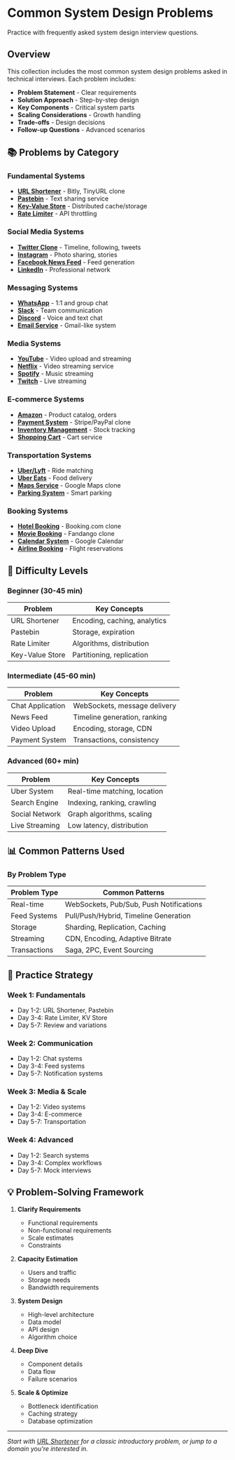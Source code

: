 # Common System Design Problems

Practice with frequently asked system design interview questions.

## Overview

This collection includes the most common system design problems asked in technical interviews. Each problem includes:

- **Problem Statement** - Clear requirements
- **Solution Approach** - Step-by-step design
- **Key Components** - Critical system parts
- **Scaling Considerations** - Growth handling
- **Trade-offs** - Design decisions
- **Follow-up Questions** - Advanced scenarios

## 📚 Problems by Category

### Fundamental Systems
- **[URL Shortener](url-shortener/)** - Bitly, TinyURL clone
- **[Pastebin](pastebin/)** - Text sharing service
- **[Key-Value Store](key-value-store/)** - Distributed cache/storage
- **[Rate Limiter](rate-limiter/)** - API throttling

### Social Media Systems
- **[Twitter Clone](twitter/)** - Timeline, following, tweets
- **[Instagram](instagram/)** - Photo sharing, stories
- **[Facebook News Feed](news-feed/)** - Feed generation
- **[LinkedIn](linkedin/)** - Professional network

### Messaging Systems
- **[WhatsApp](whatsapp/)** - 1:1 and group chat
- **[Slack](slack/)** - Team communication
- **[Discord](discord/)** - Voice and text chat
- **[Email Service](email/)** - Gmail-like system

### Media Systems
- **[YouTube](youtube/)** - Video upload and streaming
- **[Netflix](netflix/)** - Video streaming service
- **[Spotify](spotify/)** - Music streaming
- **[Twitch](twitch/)** - Live streaming

### E-commerce Systems
- **[Amazon](amazon/)** - Product catalog, orders
- **[Payment System](payment-system/)** - Stripe/PayPal clone
- **[Inventory Management](inventory/)** - Stock tracking
- **[Shopping Cart](shopping-cart/)** - Cart service

### Transportation Systems
- **[Uber/Lyft](ride-sharing/)** - Ride matching
- **[Uber Eats](food-delivery/)** - Food delivery
- **[Maps Service](maps/)** - Google Maps clone
- **[Parking System](parking/)** - Smart parking

### Booking Systems
- **[Hotel Booking](hotel-booking/)** - Booking.com clone
- **[Movie Booking](movie-booking/)** - Fandango clone
- **[Calendar System](calendar/)** - Google Calendar
- **[Airline Booking](airline-booking/)** - Flight reservations

## 🎯 Difficulty Levels

### Beginner (30-45 min)
| Problem | Key Concepts |
|---------|--------------|
| URL Shortener | Encoding, caching, analytics |
| Pastebin | Storage, expiration |
| Rate Limiter | Algorithms, distribution |
| Key-Value Store | Partitioning, replication |

### Intermediate (45-60 min)
| Problem | Key Concepts |
|---------|--------------|
| Chat Application | WebSockets, message delivery |
| News Feed | Timeline generation, ranking |
| Video Upload | Encoding, storage, CDN |
| Payment System | Transactions, consistency |

### Advanced (60+ min)
| Problem | Key Concepts |
|---------|--------------|
| Uber System | Real-time matching, location |
| Search Engine | Indexing, ranking, crawling |
| Social Network | Graph algorithms, scaling |
| Live Streaming | Low latency, distribution |

## 📊 Common Patterns Used

### By Problem Type

| Problem Type | Common Patterns |
|--------------|-----------------|
| Real-time | WebSockets, Pub/Sub, Push Notifications |
| Feed Systems | Pull/Push/Hybrid, Timeline Generation |
| Storage | Sharding, Replication, Caching |
| Streaming | CDN, Encoding, Adaptive Bitrate |
| Transactions | Saga, 2PC, Event Sourcing |

## 🏃 Practice Strategy

### Week 1: Fundamentals
- Day 1-2: URL Shortener, Pastebin
- Day 3-4: Rate Limiter, KV Store
- Day 5-7: Review and variations

### Week 2: Communication
- Day 1-2: Chat systems
- Day 3-4: Feed systems
- Day 5-7: Notification systems

### Week 3: Media & Scale
- Day 1-2: Video systems
- Day 3-4: E-commerce
- Day 5-7: Transportation

### Week 4: Advanced
- Day 1-2: Search systems
- Day 3-4: Complex workflows
- Day 5-7: Mock interviews

## 💡 Problem-Solving Framework

1. **Clarify Requirements**
   - Functional requirements
   - Non-functional requirements
   - Scale estimates
   - Constraints

2. **Capacity Estimation**
   - Users and traffic
   - Storage needs
   - Bandwidth requirements

3. **System Design**
   - High-level architecture
   - Data model
   - API design
   - Algorithm choice

4. **Deep Dive**
   - Component details
   - Data flow
   - Failure scenarios

5. **Scale & Optimize**
   - Bottleneck identification
   - Caching strategy
   - Database optimization

---

*Start with [URL Shortener](url-shortener/) for a classic introductory problem, or jump to a domain you're interested in.*